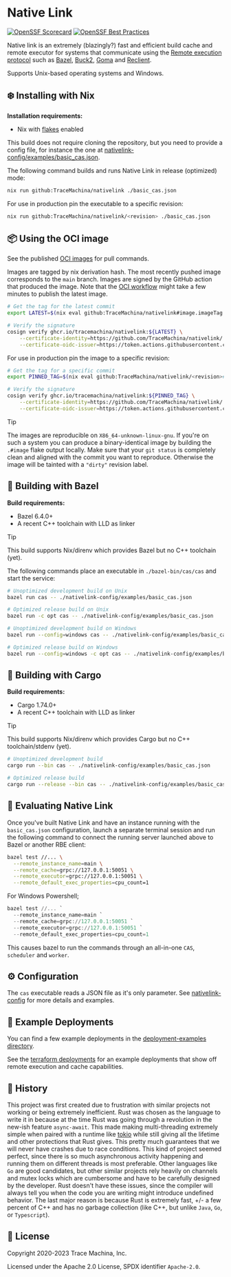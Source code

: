 # Native Link

[![OpenSSF Scorecard](https://api.securityscorecards.dev/projects/github.com/TraceMachina/nativelink/badge)](https://securityscorecards.dev/viewer/?uri=github.com/TraceMachina/nativelink)
[![OpenSSF Best Practices](https://bestpractices.coreinfrastructure.org/projects/8050/badge)](https://bestpractices.coreinfrastructure.org/projects/8050)

Native link is an extremely (blazingly?) fast and efficient build cache and
remote executor for systems that communicate using the [Remote execution
protocol](https://github.com/bazelbuild/remote-apis/blob/main/build/bazel/remote/execution/v2/remote_execution.proto) such as [Bazel](https://bazel.build), [Buck2](https://buck2.build), [Goma](https://chromium.googlesource.com/infra/goma/client/) and
[Reclient](https://github.com/bazelbuild/reclient).

Supports Unix-based operating systems and Windows.

## ❄️ Installing with Nix

**Installation requirements:**

* Nix with [flakes](https://nixos.wiki/wiki/Flakes) enabled

This build does not require cloning the repository, but you need to provide a
config file, for instance the one at [nativelink-config/examples/basic_cas.json](./nativelink-config/examples/basic_cas.json).

The following command builds and runs Native Link in release (optimized) mode:

```sh
nix run github:TraceMachina/nativelink ./basic_cas.json
```

For use in production pin the executable to a specific revision:

```sh
nix run github:TraceMachina/nativelink/<revision> ./basic_cas.json
```

## 📦 Using the OCI image

See the published [OCI images](https://github.com/TraceMachina/nativelink/pkgs/container/nativelink)
for pull commands.

Images are tagged by nix derivation hash. The most recently pushed image
corresponds to the `main` branch. Images are signed by the GitHub action that
produced the image. Note that the [OCI workflow](https://github.com/TraceMachina/nativelink/actions/workflows/image.yaml)
might take a few minutes to publish the latest image.

```sh
# Get the tag for the latest commit
export LATEST=$(nix eval github:TraceMachina/nativelink#image.imageTag --raw)

# Verify the signature
cosign verify ghcr.io/tracemachina/nativelink:${LATEST} \
    --certificate-identity=https://github.com/TraceMachina/nativelink/.github/workflows/image.yaml@refs/heads/main \
    --certificate-oidc-issuer=https://token.actions.githubusercontent.com
```

For use in production pin the image to a specific revision:

```sh
# Get the tag for a specific commit
export PINNED_TAG=$(nix eval github:TraceMachina/nativelink/<revision>#image.imageTag --raw)

# Verify the signature
cosign verify ghcr.io/tracemachina/nativelink:${PINNED_TAG} \
    --certificate-identity=https://github.com/TraceMachina/nativelink/.github/workflows/image.yaml@refs/heads/main \
    --certificate-oidc-issuer=https://token.actions.githubusercontent.com
```

> [!TIP]
> The images are reproducible on `X86_64-unknown-linux-gnu`. If you're on such a
> system you can produce a binary-identical image by building the `.#image`
> flake output locally. Make sure that your `git status` is completely clean and
> aligned with the commit you want to reproduce. Otherwise the image will be
> tainted with a `"dirty"` revision label.

## 🌱 Building with Bazel

**Build requirements:**

* Bazel 6.4.0+
* A recent C++ toolchain with LLD as linker

> [!TIP]
> This build supports Nix/direnv which provides Bazel but no C++ toolchain
> (yet).

The following commands place an executable in `./bazel-bin/cas/cas` and start
the service:

```sh
# Unoptimized development build on Unix
bazel run cas -- ./nativelink-config/examples/basic_cas.json

# Optimized release build on Unix
bazel run -c opt cas -- ./nativelink-config/examples/basic_cas.json

# Unoptimized development build on Windows
bazel run --config=windows cas -- ./nativelink-config/examples/basic_cas.json

# Optimized release build on Windows
bazel run --config=windows -c opt cas -- ./nativelink-config/examples/basic_cas.json
```

## 🦀 Building with Cargo

**Build requirements:**

* Cargo 1.74.0+
* A recent C++ toolchain with LLD as linker

> [!TIP]
> This build supports Nix/direnv which provides Cargo but no C++
> toolchain/stdenv (yet).

```bash
# Unoptimized development build
cargo run --bin cas -- ./nativelink-config/examples/basic_cas.json

# Optimized release build
cargo run --release --bin cas -- ./nativelink-config/examples/basic_cas.json
```

## 🧪 Evaluating Native Link

Once you've built Native Link and have an instance running with the
`basic_cas.json` configuration, launch a separate terminal session and run the
following command to connect the running server launched above to Bazel or
another RBE client:

```sh
bazel test //... \
  --remote_instance_name=main \
  --remote_cache=grpc://127.0.0.1:50051 \
  --remote_executor=grpc://127.0.0.1:50051 \
  --remote_default_exec_properties=cpu_count=1
```

For Windows Powershell;

```powershell
bazel test //... `
  --remote_instance_name=main `
  --remote_cache=grpc://127.0.0.1:50051 `
  --remote_executor=grpc://127.0.0.1:50051 `
  --remote_default_exec_properties=cpu_count=1
```

This causes bazel to run the commands through an all-in-one `CAS`, `scheduler`
and `worker`.

## ⚙️ Configuration

The `cas` executable reads a JSON file as it's only parameter. See [nativelink-config](./nativelink-config)
for more details and examples.

## 🚀 Example Deployments

You can find a few example deployments in the [deployment-examples directory](./deployment-examples).

See the [terraform deployments](./deployment-examples/terraform) for an example
deployments that show off remote execution and cache capabilities.

## 🏺 History

This project was first created due to frustration with similar projects not
working or being extremely inefficient. Rust was chosen as the language to write
it in because at the time Rust was going through a revolution in the new-ish
feature `async-await`. This made making multi-threading extremely simple when
paired with a runtime like [tokio](https://github.com/tokio-rs/tokio) while
still giving all the lifetime and other protections that Rust gives. This pretty
much guarantees that we will never have crashes due to race conditions. This
kind of project seemed perfect, since there is so much asynchronous activity
happening and running them on different threads is most preferable. Other
languages like `Go` are good candidates, but other similar projects rely heavily
on channels and mutex locks which are cumbersome and have to be carefully
designed by the developer. Rust doesn't have these issues, since the compiler
will always tell you when the code you are writing might introduce undefined
behavior. The last major reason is because Rust is extremely fast, +/- a few
percent of C++ and has no garbage collection (like C++, but unlike `Java`, `Go`,
or `Typescript`).

## 📜 License

Copyright 2020-2023 Trace Machina, Inc.

Licensed under the Apache 2.0 License, SPDX identifier `Apache-2.0`.

